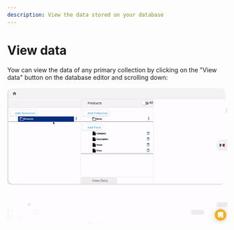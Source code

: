```yaml
---
description: View the data stored on your database
---
```


# View data

Yow can view the data of any primary collection by clicking on the "View data" button on the database editor and scrolling down:

![View data](../../../.gitbook/assets/view-data.gif)

